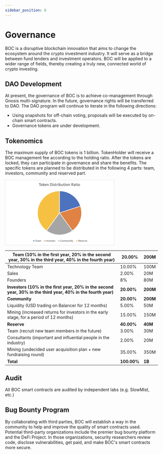 ```yaml
---
sidebar_position: 6
---
```

# Governance

BOC is a disruptive blockchain innovation that aims to change the ecosystem around the crypto investment industry. It will serve as a bridge between fund lenders and investment operators. BOC will be applied to a wider range of fields, thereby creating a truly new, connected world of crypto investing.

## DAO Development

At present, the governance of BOC is to achieve co-management through Gnosis multi-signature. In the future, governance rights will be transferred to DAO. The DAO program will continue to iterate in the following directions:

* Using snapshots for off-chain voting, proposals will be executed by on-chain smart contracts.
* Governance tokens are under development.

## Tokenomics

The maximum supply of BOC tokens is 1 billion. TokenHolder will receive a BOC management fee according to the holding ratio. After the tokens are locked, they can participate in governance and share the benefits. The specific tokens are planned to be distributed in the following 4 parts: team, investors, community and reserved part.

![pic-en-6-1](/images/pic-en-6-1.png)

| **Team (10% in the first year, 20% in the second year, 30% in the third year, 40% in the fourth year)** | **20.00%** | **200M** |
| --- | --- | --- |
| Technology Team | 10.00% | 100M |
| Sales | 2.00% | 20M |
| Founders | 8% | 80M |
| **Investors (10% in the first year, 20% in the second year, 30% in the third year, 40% in the fourth year)** | **20.00%** | **200M** |
| **Community** | **20.00%** | **200M** |
| Liquidity (USD trading on Balancer for 12 months) | 5.00% | 50M |
| Mining (increased returns for investors in the early stage, for a period of 12 months) | 15.00% | 150M |
| **Reserve** | **40.00%** | **40M** |
| Team (recruit new team members in the future) | 3.00% | 30M |
| Consultants (important and influential people in the industry) | 2.00% | 20M |
| Mining (undecided user acquisition plan + new fundraising round) | 35.00% | 350M |
| **Total** | **100.00%** | **1B** |

## Audit

All BOC smart contracts are audited by independent labs (e.g. SlowMist, etc.)

## Bug Bounty Program

By collaborating with third parties, BOC will establish a way in the community to help and improve the quality of smart contracts used. Potential third-party organizations include the premier bug bounty platform and the DeFi Project. In those organizations, security researchers review code, disclose vulnerabilities, get paid, and make BOC's smart contracts more secure.
